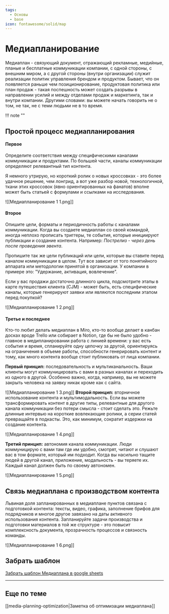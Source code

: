 ```yaml
---
tags:
  - Основы
  - base
icon: fontawesome/solid/map
---
```

# Медиапланирование


Медиаплан - связующий документ, отражающий рекламные, медийные, планые и бесплатные коммуникации компании, с одной стороны, с внешним миром, а с другой стороны (внутри организации) служит реализации политик управления брендом и продуктом.
Бывает, что он появляется раньше чем позиционирование, продуктовая политика или план продаж - такая поспешность может создать разрывы в направлении усилий и между отделами продаж и маркетинга, так и внутри компании.
Другими словами: вы можете начать говорить не о том, не так, не с теми людьми не в то время.

!!! note ""

## Простой процесс медиапланирования

#### Первое
Определите соответствия между специфическими каналами коммуникации и продуктами. По большей части, каналы коммуникации определяют релевантный тип контента.

Я немного утрирую, но короткий ролик о новых кроссовках - это более удачное решение, чем лонгрид, а вот уже разбор новой, технологичной, ткани этих кроссовок (явно ориентированных на фанатов) вполне может быть статьей с формулами и ссылками на исследования.

![[Медиапланирование 1 1.png]]

#### Второе
Опишите цели, форматы и периодичность работы с каналами коммуникации. Когда вы создаете медиаплан со своей командой, иногда неплохо прописать триггеры, те события, которые инициируют публикации и создание контента.
Например: *Пострелиз - через день после проведения эвента*.

Пропишите так же цели публикаций или цели, которые вы ставите перед каналом коммуникации в целом. Тут все зависит от того понятийного аппарата или методологии принятой в организации. У компании в примере это: "Удержание, активация, вовлечение".

Если у вас продажи достаточно длинного цикла, подсмотрите этапы в карте путешествия клиента (CJM) - может быть, есть специфические каналы, которые генерируют заявки или являются последним этапом перед покупкой?

![[Медиапланирование 1 2.png]]

#### Третье и последнее
Кто-то любит делать медиаплан в Miro, кто-то вообще делает в канбан досках вроде Trello или собирает в Notion, где бы не было удобно - главное в медипланировании работа с линией времени: у вас есть события и время, спланируйте одну цепочку за другой, ориентируясь на ограничения в объеме работы, способности генерировать контент и тому, как много контента вообще стоит публиковать от лица компании.

**Первый принцип:** последовательность и мультиканальность. Ваши клиенты могут коммуницировать с вами в разных каналах и переходить из одного в другой. Особенно важно, когда, например, вы не можете закрыть человека на заявку никак кроме как с сайта.

![[Медиапланирование 1 3.png]]
**Второй принцип:** вторничное использование контента и мультимодальность. Если вы можете трансформировать контент в другие типы, релевантные для другого канала коммуникации без потери смысла - стоит сделать это. Режьте длинные интервью на короткие вовлекающие ролики, а серии статей превращайте в подкасты. Это, как минимум, сократит издержки на создание контента.

![[Медиапланирование 1 4.png]]

**Третий принцип:** автономия канала коммуникации. Люди коммуницирую с вами там где им удобно, смотрят, читают и слушают вас в том формате, который им подходит. Когда вы насильно тащите людей в другой канал, приложение, модальность - вы теряете их. Каждый канал должен быть по своему автономен.

![[Медиапланирование 1 5.png]]

## Связь медиаплана с производством контента
Львиная доля запланированных в медиаплане пунктов связана с подготовкой контента: тексты, видео, графика, заполнение брифов для подрядчиков и многое другое завязано на даты активного использования контента. Запланируйте задачи производства и подготовки материалов в той же структуре - это повысит комплексность документа, прозрачность процессов и связность команды.

![[Медиапланирование 1 6.png]]



## Забрать шаблон
[Забрать шаблон Медиаплана в google sheets](https://docs.google.com/spreadsheets/d/1MWebFvbHEp9Ct2vPv2o2vpF18n7LUVGEPE0-6SaBfto/edit?usp=sharing)

---
## Еще по теме

[[media-planning-optimization|Заметка об оптимизации медиаплана]]
